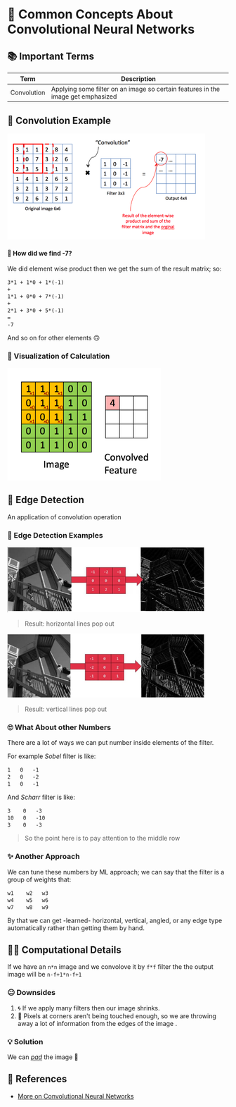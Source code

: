 # 📌 Common Concepts About Convolutional Neural Networks

## 📚 Important Terms
| Term            | Description   |
| --------------- |---------------|
| Convolution     | Applying some filter on an image so certain features in the image get emphasized |


## 🎀 Convolution Example
<img src="../res/ConvolutionEx.png" width="450"  />

#### 🤔 How did we find -7? 
We did element wise product then we get the sum of the result matrix; so:

```
3*1 + 1*0 + 1*(-1)
+
1*1 + 0*0 + 7*(-1)
+
2*1 + 3*0 + 5*(-1)
=
-7
```
And so on for other elements 🙃

### 👼 Visualization of Calculation

<img src="../res/ConvCal.gif" width="350"  />


## 🔎 Edge Detection
An application of convolution operation

### 🔎 Edge Detection Examples
<img src="../res/ConvolutionExH.JPG" width="450"  />

> Result: horizontal lines pop out

<img src="../res/ConvolutionExV.JPG" width="450"  />

> Result: vertical lines pop out

### 🙄 What About other Numbers
There are a lot of ways we can put number inside elements of the filter. 

For example _Sobel_ filter is like:

```
1   0   -1
2   0   -2
1   0   -1
```

And _Scharr_ filter is like:

```
3    0   -3
10   0   -10
3    0   -3
```

> So the point here is to pay attention to the middle row

### ✨ Another Approach
We can tune these numbers by ML approach; we can say that the filter is a group of weights that:

```
w1    w2   w3
w4    w5   w6
w7    w8   w9
```

By that we can get -learned- horizontal, vertical, angled, or any edge type automatically rather than getting them by hand.


## 🤸‍♀️ Computational Details
If we have an `n*n` image and we convolove it by `f*f` filter the the output image will be `n-f+1*n-f+1` 

### 😐 Downsides
1. 🌀 If we apply many filters then our image shrinks.
2. 🤨 Pixels at corners aren't being touched enough, so we are throwing away a lot of information from the edges of the image .

### 💡 Solution
We can [_pad_](./1-CommonConcepts-P2.md#padding) the image 💪 


## 🧐 References
* [More on Convolutional Neural Networks](https://www.youtube.com/playlist?list=PLkDaE6sCZn6Gl29AoE31iwdVwSG-KnDzF)
